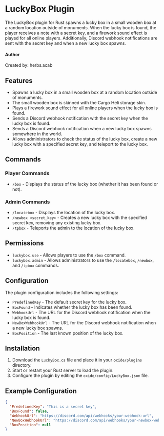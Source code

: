 # LuckyBox Plugin

The LuckyBox plugin for Rust spawns a lucky box in a small wooden box at a random location outside of monuments. When the lucky box is found, the player receives a note with a secret key, and a firework sound effect is played for all online players. Additionally, Discord webhook notifications are sent with the secret key and when a new lucky box spawns.

#### Author

Created by: herbs.acab

## Features

- Spawns a lucky box in a small wooden box at a random location outside of monuments.
- The small wooden box is skinned with the Cargo Heli storage skin.
- Plays a firework sound effect for all online players when the lucky box is found.
- Sends a Discord webhook notification with the secret key when the lucky box is found.
- Sends a Discord webhook notification when a new lucky box spawns somewhere in the world.
- Allows administrators to check the status of the lucky box, create a new lucky box with a specified secret key, and teleport to the lucky box.

## Commands

### Player Commands

- `/box` - Displays the status of the lucky box (whether it has been found or not).

### Admin Commands

- `/locatebox` - Displays the location of the lucky box.
- `/newbox <secret_key>` - Creates a new lucky box with the specified secret key, removing any existing lucky box.
- `/tpbox` - Teleports the admin to the location of the lucky box.

## Permissions

- `luckybox.use` - Allows players to use the `/box` command.
- `luckybox.admin` - Allows administrators to use the `/locatebox`, `/newbox`, and `/tpbox` commands.

## Configuration

The plugin configuration includes the following settings:

- `PredefinedKey` - The default secret key for the lucky box.
- `BoxFound` - Indicates whether the lucky box has been found.
- `WebhookUrl` - The URL for the Discord webhook notification when the lucky box is found.
- `NewBoxWebhookUrl` - The URL for the Discord webhook notification when a new lucky box spawns.
- `BoxPosition` - The last known position of the lucky box.

## Installation

1. Download the `LuckyBox.cs` file and place it in your `oxide/plugins` directory.
2. Start or restart your Rust server to load the plugin.
3. Configure the plugin by editing the `oxide/config/LuckyBox.json` file.

## Example Configuration

```json
{
  "PredefinedKey": "This is a secret key",
  "BoxFound": false,
  "WebhookUrl": "https://discord.com/api/webhooks/your-webhook-url",
  "NewBoxWebhookUrl": "https://discord.com/api/webhooks/your-newbox-webhook-url",
  "BoxPosition": null
}
